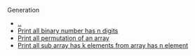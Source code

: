 Generation
* [..](..)
* [Print all binary number has n digits](bin.c)
* [Print all permutation of an array](permutation..c)
* [Print all sub array has k elements from array has n element](subSet.c)
